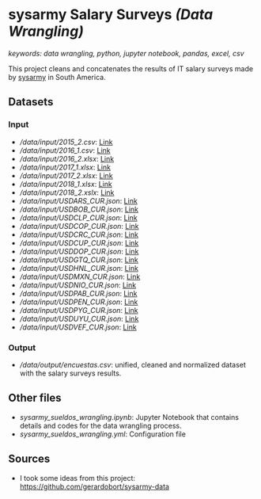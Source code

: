 # sysarmy Salary Surveys *(Data Wrangling)*

*keywords: data wrangling, python, jupyter notebook, pandas, excel, csv*

This project cleans and concatenates the results of IT salary surveys made by [sysarmy](https://sysarmy.com.ar/blog/) in South America.

## Datasets
### Input
*  */data/input/2015_2.csv*: [Link](https://goo.gl/xx11f7)
*  */data/input/2016_1.csv*: [Link](https://goo.gl/Jd2NzQ)
*  */data/input/2016_2.xlsx*: [Link](https://goo.gl/RqzrJd)
*  */data/input/2017_1.xlsx*: [Link](https://goo.gl/SyDpKo)
*  */data/input/2017_2.xlsx*: [Link](https://goo.gl/g3C1bj)
*  */data/input/2018_1.xlsx*: [Link](https://goo.gl/bFDCnA)
*  */data/input/2018_2.xslx*: [Link](https://goo.gl/Lf2d8Z)
*  */data/input/USDARS_CUR.json*: [Link](https://www.bloomberg.com/markets/api/bulk-time-series/price/USDARS%3ACUR?timeFrame=5_YEAR)
*  */data/input/USDBOB_CUR.json*: [Link](https://www.bloomberg.com/markets/api/bulk-time-series/price/USDBOB%3ACUR?timeFrame=5_YEAR)
*  */data/input/USDCLP_CUR.json*: [Link](https://www.bloomberg.com/markets/api/bulk-time-series/price/USDCLP%3ACUR?timeFrame=5_YEAR)
*  */data/input/USDCOP_CUR.json*: [Link](https://www.bloomberg.com/markets/api/bulk-time-series/price/USDCOP%3ACUR?timeFrame=5_YEAR)
*  */data/input/USDCRC_CUR.json*: [Link](https://www.bloomberg.com/markets/api/bulk-time-series/price/USDCRC%3ACUR?timeFrame=5_YEAR)
*  */data/input/USDCUP_CUR.json*: [Link](https://www.bloomberg.com/markets/api/bulk-time-series/price/USDCUP%3ACUR?timeFrame=5_YEAR)
*  */data/input/USDDOP_CUR.json*: [Link](https://www.bloomberg.com/markets/api/bulk-time-series/price/USDDOP%3ACUR?timeFrame=5_YEAR)
*  */data/input/USDGTQ_CUR.json*: [Link](https://www.bloomberg.com/markets/api/bulk-time-series/price/USDGTQ%3ACUR?timeFrame=5_YEAR)
*  */data/input/USDHNL_CUR.json*: [Link](https://www.bloomberg.com/markets/api/bulk-time-series/price/USDHNL%3ACUR?timeFrame=5_YEAR)
*  */data/input/USDMXN_CUR.json*: [Link](https://www.bloomberg.com/markets/api/bulk-time-series/price/USDMXN%3ACUR?timeFrame=5_YEAR)
*  */data/input/USDNIO_CUR.json*: [Link](https://www.bloomberg.com/markets/api/bulk-time-series/price/USDNIO%3ACUR?timeFrame=5_YEAR)
*  */data/input/USDPAB_CUR.json*: [Link](https://www.bloomberg.com/markets/api/bulk-time-series/price/USDPAB%3ACUR?timeFrame=5_YEAR)
*  */data/input/USDPEN_CUR.json*: [Link](https://www.bloomberg.com/markets/api/bulk-time-series/price/USDPEN%3ACUR?timeFrame=5_YEAR)
*  */data/input/USDPYG_CUR.json*: [Link](https://www.bloomberg.com/markets/api/bulk-time-series/price/USDPYG%3ACUR?timeFrame=5_YEAR)
*  */data/input/USDUYU_CUR.json*: [Link](https://www.bloomberg.com/markets/api/bulk-time-series/price/USDUYU%3ACUR?timeFrame=5_YEAR)
*  */data/input/USDVEF_CUR.json*: [Link](https://www.bloomberg.com/markets/api/bulk-time-series/price/USDVEF%3ACUR?timeFrame=5_YEAR)

### Output
*  */data/output/encuestas.csv*: unified, cleaned and normalized dataset with the salary surveys results.

## Other files
*  *sysarmy_sueldos_wrangling.ipynb*: Jupyter Notebook that contains details and codes for the data wrangling process.
*  *sysarmy_sueldos_wrangling.yml*: Configuration file

## Sources
*  I took some ideas from this project: https://github.com/gerardobort/sysarmy-data 